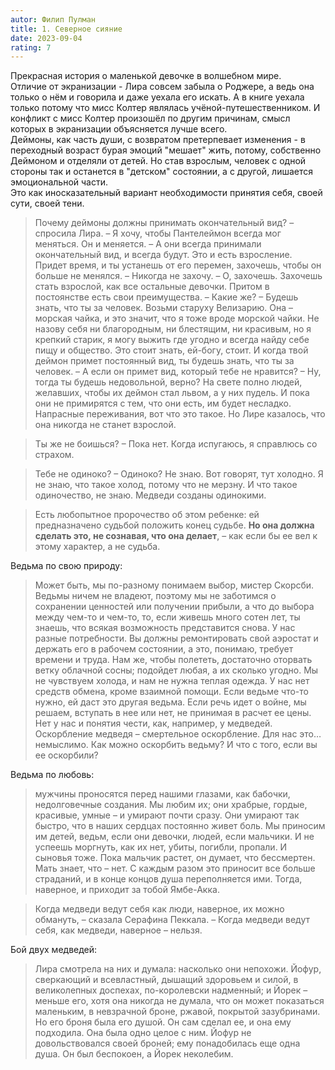 ```yaml
---
autor: Филип Пулман
title: 1. Северное сияние
date: 2023-09-04
rating: 7
---
```

Прекрасная история о маленькой девочке в волшебном мире.  
Отличие от экранизации - Лира совсем забыла о Роджере, а ведь она только о нём и говорила и даже уехала его искать. А в книге уехала только потому что мисс Колтер являлась учёной-путешественником. И конфликт с мисс Колтер произошёл по другим причинам, смысл которых в экранизации объясняется лучше всего.  
Деймоны, как часть души, с возвратом претерпевает изменения - в переходный возраст бурая эмоций "мешает" жить, потому, собственно Деймоном и отделяли от детей. Но став взрослым, человек с одной стороны так и останется в "детском" состоянии, а с другой, лишается эмоциональной части.  
Это как иносказательный вариант необходимости принятия себя, своей сути, своей тени.

>Почему деймоны должны принимать окончательный вид? – спросила Лира. – Я хочу, чтобы Пантелеймон всегда мог меняться. Он и меняется. – А они всегда принимали окончательный вид, и всегда будут. Это и есть взросление. Придет время, и ты устанешь от его перемен, захочешь, чтобы он больше не менялся. – Никогда не захочу. – О, захочешь. Захочешь стать взрослой, как все остальные девочки. Притом в постоянстве есть свои преимущества. – Какие же? – Будешь знать, что ты за человек. Возьми старуху Велизарию. Она – морская чайка, и это значит, что я тоже вроде морской чайки. Не назову себя ни благородным, ни блестящим, ни красивым, но я крепкий старик, я могу выжить где угодно и всегда найду себе пищу и общество. Это стоит знать, ей-богу, стоит. И когда твой деймон примет постоянный вид, ты будешь знать, что ты за человек. – А если он примет вид, который тебе не нравится? – Ну, тогда ты будешь недовольной, верно? На свете полно людей, желавших, чтобы их деймон стал львом, а у них пудель. И пока они не примирятся с тем, что они есть, им будет несладко. Напрасные переживания, вот что это такое. Но Лире казалось, что она никогда не станет взрослой.

>Ты же не боишься? – Пока нет. Когда испугаюсь, я справлюсь со страхом.

>Тебе не одиноко? – Одиноко? Не знаю. Вот говорят, тут холодно. Я не знаю, что такое холод, потому что не мерзну. И что такое одиночество, не знаю. Медведи созданы одинокими.

>Есть любопытное пророчество об этом ребенке: ей предназначено судьбой положить конец судьбе. **Но она должна сделать это, не сознавая, что она делает**, – как если бы ее вел к этому характер, а не судьба.

Ведьма по свою природу:
>Может быть, мы по-разному понимаем выбор, мистер Скорсби. Ведьмы ничем не владеют, поэтому мы не заботимся о сохранении ценностей или получении прибыли, а что до выбора между чем-то и чем-то, то, если живешь много сотен лет, ты знаешь, что всякая возможность представится снова. У нас разные потребности. Вы должны ремонтировать свой аэростат и держать его в рабочем состоянии, а это, понимаю, требует времени и труда. Нам же, чтобы полететь, достаточно оторвать ветку облачной сосны; подойдет любая, а их сколько угодно. Мы не чувствуем холода, и нам не нужна теплая одежда. У нас нет средств обмена, кроме взаимной помощи. Если ведьме что-то нужно, ей даст это другая ведьма. Если речь идет о войне, мы решаем, вступать в нее или нет, не принимая в расчет ее цены. Нет у нас и понятия чести, как, например, у медведей. Оскорбление медведя – смертельное оскорбление. Для нас это… немыслимо. Как можно оскорбить ведьму? И что с того, если вы ее оскорбили?

Ведьма по любовь:
>мужчины проносятся перед нашими глазами, как бабочки, недолговечные создания. Мы любим их; они храбрые, гордые, красивые, умные – и умирают почти сразу. Они умирают так быстро, что в наших сердцах постоянно живет боль. Мы приносим им детей, ведьм, если они девочки, людей, если мальчики. И не успеешь моргнуть, как их нет, убиты, погибли, пропали. И сыновья тоже. Пока мальчик растет, он думает, что бессмертен. Мать знает, что – нет. С каждым разом это приносит все больше страданий, и в конце концов душа переполняется ими. Тогда, наверное, и приходит за тобой Ямбе-Акка.

>Когда медведи ведут себя как люди, наверное, их можно обмануть, – сказала Серафина Пеккала. – Когда медведи ведут себя, как медведи, наверное – нельзя.

Бой двух медведей:
>Лира смотрела на них и думала: насколько они непохожи. Йофур, сверкающий и всевластный, дышащий здоровьем и силой, в великолепных доспехах, по-королевски надменный; и Йорек – меньше его, хотя она никогда не думала, что он может показаться маленьким, в невзрачной броне, ржавой, покрытой зазубринами. Но его броня была его душой. Он сам сделал ее, и она ему подходила. Она была одно целое с ним. Йофур не довольствовался своей броней; ему понадобилась еще одна душа. Он был беспокоен, а Йорек неколебим.